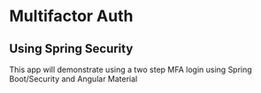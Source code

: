 # Multifactor Auth 
## Using Spring Security
This app will demonstrate using a two step MFA login 
using Spring Boot/Security and Angular Material
